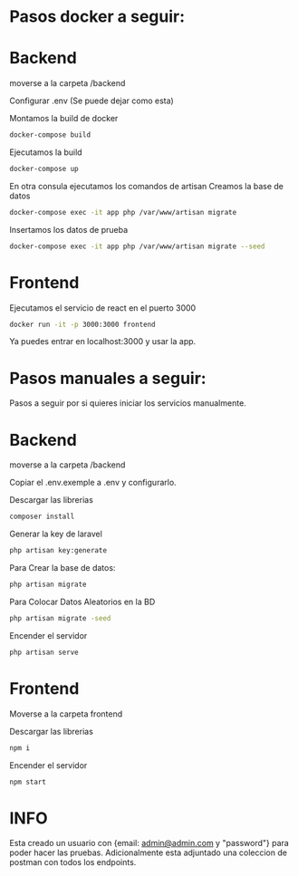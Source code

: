 # Pasos docker a seguir:
# Backend
moverse a la carpeta /backend

Configurar .env (Se puede dejar como esta)

Montamos la build de docker
```bash
docker-compose build
```

Ejecutamos la build
```bash
docker-compose up
```

En otra consula ejecutamos los comandos de artisan
Creamos la base de datos
```bash
docker-compose exec -it app php /var/www/artisan migrate
```

Insertamos los datos de prueba
```bash
docker-compose exec -it app php /var/www/artisan migrate --seed
```

# Frontend
Ejecutamos el servicio de react en el puerto 3000
```bash
docker run -it -p 3000:3000 frontend
```

Ya puedes entrar en localhost:3000 y usar la app.

# Pasos manuales a seguir:
Pasos a seguir por si quieres iniciar los servicios manualmente.

# Backend
moverse a la carpeta /backend

Copiar el .env.exemple a .env y configurarlo.

Descargar las librerias
```bash
composer install
```

Generar la key de laravel
```bash
php artisan key:generate
```

Para Crear la base de datos:
```bash
php artisan migrate
```

Para Colocar Datos Aleatorios en la BD
```bash
php artisan migrate -seed
```

Encender el servidor
```bash
php artisan serve
```

# Frontend
Moverse a la carpeta frontend

Descargar las librerias
```bash
npm i
```

Encender el servidor
```bash
npm start
```


# INFO
Esta creado un usuario con {email: admin@admin.com y "password"} para poder hacer las pruebas.
Adicionalmente esta adjuntado una coleccion de postman con todos los endpoints.